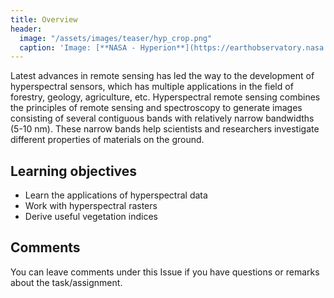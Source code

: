 ```yaml
---
title: Overview
header:
  image: "/assets/images/teaser/hyp_crop.png"
  caption: 'Image: [**NASA - Hyperion**](https://earthobservatory.nasa.gov/features/EO1Tenth/page3.php){:target="_blank"}'
---
```


Latest advances in remote sensing has led the way to the development of hyperspectral sensors, which has multiple applications in the field of forestry, geology, agriculture, etc.
Hyperspectral remote sensing combines the principles of remote sensing and spectroscopy to generate images consisting of several contiguous bands with relatively narrow bandwidths (5-10 nm).
These narrow bands help scientists and researchers investigate different properties of materials on the ground.
 

<!--more-->


## Learning objectives

* Learn the applications of hyperspectral data 
* Work with hyperspectral rasters
* Derive useful vegetation indices

## Comments

You can leave comments under this Issue if you have questions or remarks about the task/assignment. 

<script src="https://utteranc.es/client.js"
        repo="GeoMOER/moer-mpg-upscaling"
        issue-term="moer-mpg-upscaling-unit05-Hyperspectral"
        theme="github-light"
        crossorigin="anonymous"
        async>
</script>